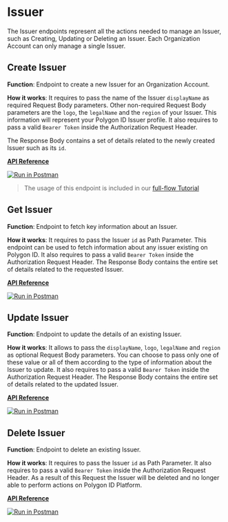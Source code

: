 # Issuer

The Issuer endpoints represent all the actions needed to manage an Issuer, such as Creating, Updating or Deleting an Issuer. Each Organization Account can only manage a single Issuer. 

## Create Issuer

**Function**: Endpoint to create a new Issuer for an Organization Account. 

**How it works**: It requires to pass the name of the Issuer `displayName` as required Request Body parameters. Other non-required Request Body parameters are the `logo`, the `legalName` and the `region` of your Issuer. This information will represent your Polygon ID Issuer profile. It also requires to pass a valid `Bearer Token` inside the Authorization Request Header.

The Response Body contains a set of details related to the newly created Issuer such as its `id`. 

**[API Reference](https://api-staging.polygonid.com/#tag/Issuer/operation/CreateIssuer)**

[![Run in Postman](https://run.pstmn.io/button.svg)](https://www.postman.com/dark-star-200015/workspace/public/request/23322631-2dfc4ac1-4089-4062-8e0c-e862261da70f)

> The usage of this endpoint is included in our [full-flow Tutorial](../flow-tutorial/happy-path.md#4-create-an-issuer)

## Get Issuer

**Function**: Endpoint to fetch key information about an Issuer.

**How it works**: It requires to pass the Issuer `id` as Path Parameter. This endpoint can be used to fetch information about any issuer existing on Polygon ID. It also requires to pass a valid `Bearer Token` inside the Authorization Request Header. The Response Body contains the entire set of details related to the requested Issuer.

**[API Reference](https://api-staging.polygonid.com/#tag/Issuer/operation/GetIssuer)**

[![Run in Postman](https://run.pstmn.io/button.svg)](https://www.postman.com/dark-star-200015/workspace/public/request/23322631-2dfc4ac1-4089-4062-8e0c-e862261da70f)

## Update Issuer

**Function**: Endpoint to update the details of an existing Issuer. 

**How it works**: It allows to pass the `displayName`, `logo`, `legalName` and `region` as optional Request Body parameters. You can choose to pass only one of these value or all of them according to the type of information about the Issuer to update. It also requires to pass a valid `Bearer Token` inside the Authorization Request Header. The Response Body contains the entire set of details related to the updated Issuer.

**[API Reference](https://api-staging.polygonid.com/#tag/Issuer/operation/UpdateIssuer)**

[![Run in Postman](https://run.pstmn.io/button.svg)](https://www.postman.com/dark-star-200015/workspace/public/request/23322631-2dfc4ac1-4089-4062-8e0c-e862261da70f)

## Delete Issuer

**Function**: Endpoint to delete an existing Issuer. 

**How it works**: It requires to pass the Issuer `id` as Path Parameter. It also requires to pass a valid `Bearer Token` inside the Authorization Request Header. As a result of this Request the Issuer will be deleted and no longer able to perform actions on Polygon ID Platform.
 
**[API Reference](https://api-staging.polygonid.com/#tag/Issuer/operation/DeleteIssuer)**

[![Run in Postman](https://run.pstmn.io/button.svg)](https://www.postman.com/dark-star-200015/workspace/public/request/23322631-2dfc4ac1-4089-4062-8e0c-e862261da70f)
